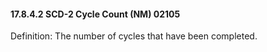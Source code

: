 #### 17.8.4.2 SCD-2 Cycle Count (NM) 02105

Definition: The number of cycles that have been completed.
